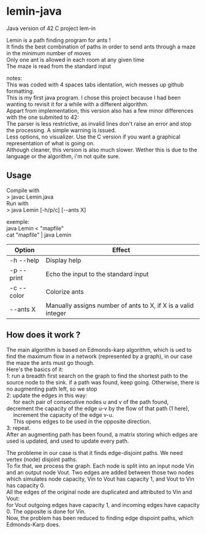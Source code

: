 # lemin-java
Java version of 42 C project lem-in

Lemin is a path finding program for ants !\
It finds the best combination of paths in order to send ants through a maze in the minimum number of moves\
Only one ant is allowed in each room at any given time\
The maze is read from the standard input

notes:\
This was coded with 4 spaces tabs identation, wich messes up github formatting.\
This is my first java program. I chose this project because I had been wanting to revisit it for a while with a different algorithm.\
Appart from implementation, this version also has a few minor differences with the one submited to 42:\
The parser is less restrictive, as invalid lines don't raise an error and stop the processing. A simple warning is issued.\
Less options, no visualizer. Use the C version if you want a graphical representation of what is going on.\
Although cleaner, this version is also much slower. Wether this is due to the language or the algorithm, i'm not quite sure.

## Usage
Compile with\
\> javac Lemin.java\
Run with\
\> java Lemin [-h/p/c] [--ants X]

exemple:\
java Lemin < "mapfile"\
cat "mapfile" | java Lemin


| Option | Effect |
|--------|--------|
|-h --help| Display help|
|-p --print| Echo the input to the standard input|
|-c --color| Colorize ants|
|--ants X| Manually assigns number of ants to X, if X is a valid integer|

## How does it work ?

The main algorithm is based on Edmonds-karp algorithm, which is ued to find the maximum flow in a network (represented by a graph), in our case the maze the ants must go though.\
Here's the basics of it:\
1: run a breadth first search on the graph to find the shortest path to the source node to the sink. if a path was found, keep going. Otherwise, there is no augmenting path left, so we stop\
2: update the edges in this way:\
&emsp; for each pair of consecutive nodes u and v of the path found,
&emsp; decrement the capacity of the edge u-v by the flow of that path (1 here),\
&emsp; increment the capacity of the edge v-u.\
&emsp; This opens edges to be used in the opposite direction.\
3: repeat.\
After an augmenting path has been found, a matrix storing which edges are used is updated, and used to update every path.

The probleme in our case is that it finds edge-disjoint paths. We need vertex (node) disjoint paths.\
To fix that, we process the graph. Each node is split into an input node Vin and an output node Vout. Two edges are added between those two nodes which simulates node capacity, Vin to Vout has capacity 1, and Vout to Vin has capacity 0.\
All the edges of the original node are duplicated and attributed to Vin and Vout:\
for Vout outgoing edges have capacity 1, and incoming edges have capacity 0. The opposite is done for Vin.\
Now, the problem has been reduced to finding edge dispoint paths, which Edmonds-Karp does.